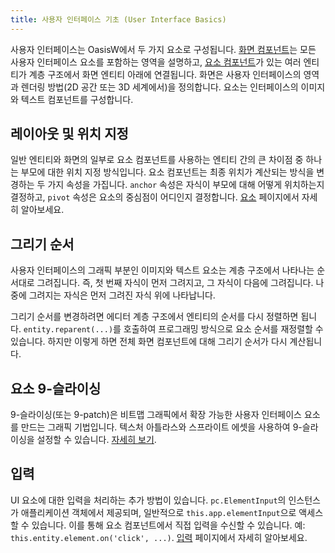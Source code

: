 ```yaml
---
title: 사용자 인터페이스 기초 (User Interface Basics)
---
```


사용자 인터페이스는 OasisW에서 두 가지 요소로 구성됩니다. [화면 컴포넌트][1]는 모든 사용자 인터페이스 요소를 포함하는 영역을 설명하고, [요소 컴포넌트][2]가 있는 여러 엔티티가 계층 구조에서 화면 엔티티 아래에 연결됩니다. 화면은 사용자 인터페이스의 영역과 렌더링 방법(2D 공간 또는 3D 세계에서)을 정의합니다. 요소는 인터페이스의 이미지와 텍스트 컴포넌트를 구성합니다.

## 레이아웃 및 위치 지정

일반 엔티티와 화면의 일부로 요소 컴포넌트를 사용하는 엔티티 간의 큰 차이점 중 하나는 부모에 대한 위치 지정 방식입니다. 요소 컴포넌트는 최종 위치가 계산되는 방식을 변경하는 두 가지 속성을 가집니다. `anchor` 속성은 자식이 부모에 대해 어떻게 위치하는지 결정하고, `pivot` 속성은 요소의 중심점이 어디인지 결정합니다. [요소][3] 페이지에서 자세히 알아보세요.

## 그리기 순서

사용자 인터페이스의 그래픽 부분인 이미지와 텍스트 요소는 계층 구조에서 나타나는 순서대로 그려집니다. 즉, 첫 번째 자식이 먼저 그려지고, 그 자식이 다음에 그려집니다. 나중에 그려지는 자식은 먼저 그려진 자식 위에 나타납니다.

그리기 순서를 변경하려면 에디터 계층 구조에서 엔티티의 순서를 다시 정렬하면 됩니다. `entity.reparent(...)`를 호출하여 프로그래밍 방식으로 요소 순서를 재정렬할 수 있습니다. 하지만 이렇게 하면 전체 화면 컴포넌트에 대해 그리기 순서가 다시 계산됩니다.

## 요소 9-슬라이싱

9-슬라이싱(또는 9-patch)은 비트맵 그래픽에서 확장 가능한 사용자 인터페이스 요소를 만드는 그래픽 기법입니다. 텍스처 아틀라스와 스프라이트 에셋을 사용하여 9-슬라이싱을 설정할 수 있습니다. [자세히 보기][5].

## 입력

UI 요소에 대한 입력을 처리하는 추가 방법이 있습니다. `pc.ElementInput`의 인스턴스가 애플리케이션 객체에서 제공되며, 일반적으로 `this.app.elementInput`으로 액세스할 수 있습니다. 이를 통해 요소 컴포넌트에서 직접 입력을 수신할 수 있습니다. 예: `this.entity.element.on('click', ...)`. [입력][4] 페이지에서 자세히 알아보세요.

<!-- ## 현지화

OasisW는 현지화된 텍스트 요소를 지원하는 내장 현지화 시스템을 가지고 있습니다. [여기][6]에서 자세히 알아보세요. -->

[1]: /user-manual/user-interface/screens
[2]: /user-manual/user-interface/elements
[3]: /user-manual/user-interface/elements
[4]: /user-manual/user-interface/input
[5]: /user-manual/2D/slicing
[6]: /user-manual/user-interface/localization
